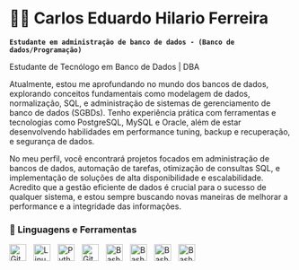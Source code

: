 # 🏄‍♂️ Carlos Eduardo Hilario Ferreira

**`Estudante em administração de banco de dados - (Banco de dados/Programação)`**

Estudante de Tecnólogo em Banco de Dados | DBA

Atualmente, estou me aprofundando no mundo dos bancos de dados, explorando conceitos fundamentais como modelagem de dados, normalização, SQL, e administração de sistemas de gerenciamento de banco de dados (SGBDs). Tenho experiência prática com ferramentas e tecnologias como PostgreSQL, MySQL e Oracle, além de estar desenvolvendo habilidades em performance tuning, backup e recuperação, e segurança de dados.

No meu perfil, você encontrará projetos focados em administração de bancos de dados, automação de tarefas, otimização de consultas SQL, e implementação de soluções de alta disponibilidade e escalabilidade. Acredito que a gestão eficiente de dados é crucial para o sucesso de qualquer sistema, e estou sempre buscando novas maneiras de melhorar a performance e a integridade das informações.

### 🧰 Linguagens e Ferramentas

<img align="left" alt="Git" width="30px" style="padding-right:10px;" src="https://cdn.jsdelivr.net/gh/devicons/devicon/icons/git/git-original.svg" />
<img align="left" alt="Linux" width="30px" style="padding-right:10px;" src="https://cdn.jsdelivr.net/gh/devicons/devicon/icons/linux/linux-original.svg" />
<img align="left" alt="Python" width="30px" style="padding-right:10px;" src="https://cdn.jsdelivr.net/gh/devicons/devicon/icons/python/python-plain.svg" />
<img align="left" alt="GitHub" width="30px" style="padding-right:10px;" src="https://cdn.jsdelivr.net/gh/devicons/devicon/icons/github/github-original.svg" />
<img align="left" alt="Bash" width="30px" style="padding-right:10px;" src="https://cdn.jsdelivr.net/gh/devicons/devicon/icons/oracle/oracle-original.svg" />
<img align="left" alt="Bash" width="30px" style="padding-right:10px;" src="https://cdn.jsdelivr.net/gh/devicons/devicon/icons/docker/docker-original.svg" />
<img align="left" alt="Bash" width="30px" style="padding-right:10px;" src="https://cdn.jsdelivr.net/gh/devicons/devicon/icons/mysql/mysql-original.svg" />
<img align="left" alt="Bash" width="30px" style="padding-right:10px;" src="https://cdn.jsdelivr.net/gh/devicons/devicon/icons/postgresql/postgresql-original.svg" />
<br />
